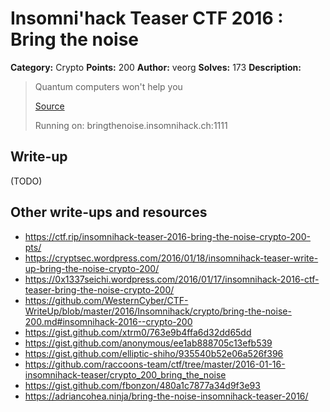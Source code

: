 # Insomni'hack Teaser CTF 2016 : Bring the noise

**Category:** Crypto
**Points:** 200
**Author:** veorg
**Solves:** 173
**Description:**

> Quantum computers won't help you
>
> [Source](./server-bd6a6586808ab28325de37276aa99357.py)
>
> Running on: bringthenoise.insomnihack.ch:1111


## Write-up

(TODO)

## Other write-ups and resources

* <https://ctf.rip/insomnihack-teaser-2016-bring-the-noise-crypto-200-pts/>
* <https://cryptsec.wordpress.com/2016/01/18/insomnihack-teaser-write-up-bring-the-noise-crypto-200/>
* <https://0x1337seichi.wordpress.com/2016/01/17/insomnihack-2016-ctf-teaser-bring-the-noise-crypto-200/>
* <https://github.com/WesternCyber/CTF-WriteUp/blob/master/2016/Insomnihack/crypto/bring-the-noise-200.md#insomnihack-2016--crypto-200>
* <https://gist.github.com/xtrm0/763e9b4ffa6d32dd65dd>
* <https://gist.github.com/anonymous/ee1ab888705c13efb539>
* <https://gist.github.com/elliptic-shiho/935540b52e06a526f396>
* <https://github.com/raccoons-team/ctf/tree/master/2016-01-16-insomnihack-teaser/crypto_200_bring_the_noise>
* <https://gist.github.com/fbonzon/480a1c7877a34d9f3e93>
* <https://adriancohea.ninja/bring-the-noise-insomnihack-teaser-2016/>
